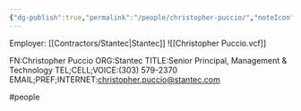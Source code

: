 ```yaml
---
{"dg-publish":true,"permalink":"/people/christopher-puccio/","noteIcon":"","created":"2025-05-20T09:18:16.642-05:00"}
---
```


Employer: [[Contractors/Stantec\|Stantec]]
![[Christopher Puccio.vcf]]

FN:Christopher Puccio
ORG:Stantec
TITLE:Senior Principal, Management & Technology
TEL;CELL;VOICE:(303) 579-2370
EMAIL;PREF;INTERNET:christopher.puccio@stantec.com

#people